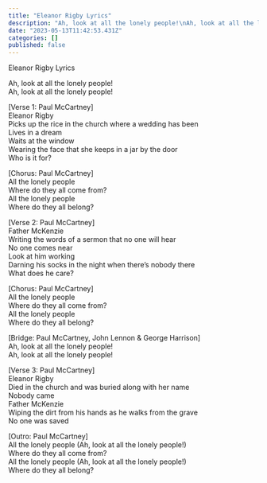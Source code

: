 ```yaml
---
title: "Eleanor Rigby Lyrics"
description: "Ah, look at all the lonely people!\nAh, look at all the lonely people!"
date: "2023-05-13T11:42:53.431Z"
categories: []
published: false
---
```


Eleanor Rigby Lyrics

Ah, look at all the lonely people!  
Ah, look at all the lonely people!

\[Verse 1: Paul McCartney\]  
Eleanor Rigby  
Picks up the rice in the church where a wedding has been  
Lives in a dream  
Waits at the window  
Wearing the face that she keeps in a jar by the door  
Who is it for?

\[Chorus: Paul McCartney\]  
All the lonely people  
Where do they all come from?  
All the lonely people  
Where do they all belong?

\[Verse 2: Paul McCartney\]  
Father McKenzie  
Writing the words of a sermon that no one will hear  
No one comes near  
Look at him working  
Darning his socks in the night when there’s nobody there  
What does he care?

\[Chorus: Paul McCartney\]  
All the lonely people  
Where do they all come from?  
All the lonely people  
Where do they all belong?

\[Bridge: Paul McCartney, John Lennon & George Harrison\]  
Ah, look at all the lonely people!  
Ah, look at all the lonely people!

\[Verse 3: Paul McCartney\]  
Eleanor Rigby  
Died in the church and was buried along with her name  
Nobody came  
Father McKenzie  
Wiping the dirt from his hands as he walks from the grave  
No one was saved

\[Outro: Paul McCartney\]  
All the lonely people (Ah, look at all the lonely people!)  
Where do they all come from?  
All the lonely people (Ah, look at all the lonely people!)  
Where do they all belong?
